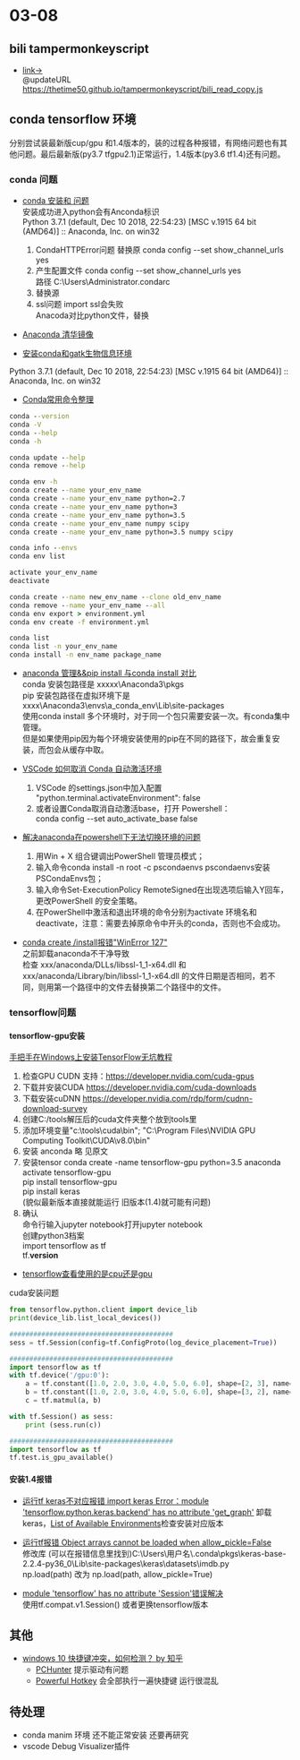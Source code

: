 # 03-08
## bili tampermonkeyscript
- [link->](https://github.com/thetime50/tampermonkeyscript/blob/master/bili_read_copy.js)  
  @updateURL    https://thetime50.github.io/tampermonkeyscript/bili_read_copy.js

## conda tensorflow 环境
分别尝试装最新版cup/gpu 和1.4版本的，装的过程各种报错，有网络问题也有其他问题。最后最新版(py3.7 tfgpu2.1)正常运行，1.4版本(py3.6 tf1.4)还有问题。

### conda 问题

- [conda 安装和 问题](https://blog.csdn.net/qq_41761293/article/details/86988511)  
  安装成功进入python会有Anconda标识  
  Python 3.7.1 (default, Dec 10 2018, 22:54:23) [MSC v.1915 64 bit (AMD64)] :: Anaconda, Inc. on win32
  1. CondaHTTPError问题 替换原
    conda config --set show_channel_urls yes
    1. 产生配置文件 conda config --set show_channel_urls yes  
        路径 C:\Users\Administrator\.condarc  
    2. 替换源
  2. ssl问题 import ssl会失败  
    Anacoda对比python文件，替换

- [Anaconda 清华镜像](https://mirror.tuna.tsinghua.edu.cn/help/anaconda/)

- [安装conda和gatk生物信息环境](https://www.jianshu.com/p/edaa744ea47d)

Python 3.7.1 (default, Dec 10 2018, 22:54:23) [MSC v.1915 64 bit (AMD64)] :: Anaconda, Inc. on win32

- [Conda常用命令整理](https://blog.csdn.net/menc15/article/details/71477949/)

```cmd
conda --version
conda -V
conda --help
conda -h

conda update --help
conda remove --help

conda env -h
conda create --name your_env_name
conda create --name your_env_name python=2.7
conda create --name your_env_name python=3
conda create --name your_env_name python=3.5
conda create --name your_env_name numpy scipy
conda create --name your_env_name python=3.5 numpy scipy

conda info --envs
conda env list

activate your_env_name
deactivate 

conda create --name new_env_name --clone old_env_name 
conda remove --name your_env_name --all
conda env export > environment.yml
conda env create -f environment.yml

conda list
conda list -n your_env_name
conda install -n env_name package_name
```

- [anaconda 管理&&pip install 与conda install 对比](https://blog.csdn.net/qq_44886301/article/details/91128023)  
  conda 安装包路径是 xxxxx\Anaconda3\pkgs  
  pip 安装包路径在虚拟环境下是 xxxx\Anaconda3\envs\a_conda_env\Lib\site-packages  
  使用conda install 多个环境时，对于同一个包只需要安装一次。有conda集中管理。  
  但是如果使用pip因为每个环境安装使用的pip在不同的路径下，故会重复安装，而包会从缓存中取。


- [VSCode 如何取消 Conda 自动激活环境](https://blog.csdn.net/Edisonleeee/article/details/90725318)
  1. VSCode 的settings.json中加入配置  
    "python.terminal.activateEnvironment": false
  2. 或者设置Conda取消自动激活base，打开 Powershell：  
    conda config --set auto_activate_base false


- [解决anaconda在powershell下无法切换环境的问题](https://www.jianshu.com/p/6b79aa853be5)
  1. 用Win + X 组合键调出PowerShell 管理员模式；
  2. 输入命令conda install -n root -c pscondaenvs pscondaenvs安装PSCondaEnvs包；
  3. 输入命令Set-ExecutionPolicy RemoteSigned在出现选项后输入Y回车，更改PowerShell 的安全策略。
  4. 在PowerShell中激活和退出环境的命令分别为activate 环境名和deactivate，注意：需要去掉原命令中开头的conda，否则也不会成功。


- [conda create /install报错"WinError 127"](https://www.cnblogs.com/pear-linzhu/p/12263929.html)  
  之前卸载anaconda不干净导致  
  检查 xxx/anaconda/DLLs/libssl-1_1-x64.dll 和  xxx/anaconda/Library/bin/libssl-1_1-x64.dll 的文件日期是否相同，若不同，则用第一个路径中的文件去替换第二个路径中的文件。



### tensorflow问题

#### tensorflow-gpu安装
[手把手在Windows上安装TensorFlow无坑教程](http://blog.sina.com.cn/s/blog_14935c5880102wu86.html)

1. 检查GPU CUDN​ 支持：https://developer.nvidia.com/cuda-gpus
2. 下载并安装CUDA https://developer.nvidia.com/cuda-downloads
3. 下载安装cuDNN https://developer.nvidia.com/rdp/form/cudnn-download-survey
  1. 创建C:/tools解压后的cuda文件夹整个放到tools里
  2. 添加环境变量"c:\tools\cuda\bin";  "C:\Program Files\NVIDIA GPU Computing Toolkit\CUDA\v8.0\bin"
4. 安装 anconda 略 见原文
5. 安装tensor 
  conda create -name tensorflow-gpu python=3.5 anaconda  
  activate tensorflow-gpu​  
  pip install tensorflow-gpu  
  pip install keras  
  (貌似最新版本直接就能运行 旧版本(1.4)就可能有问题)
6. 确认  
  命令行输入jupyter notebook打开jupyter notebook  
  创建python3档案  
  import tensorflow as tf  
  ​tf.__version__  

- [tensorflow查看使用的是cpu还是gpu](https://www.cnblogs.com/sdu20112013/p/11556052.html)

cuda安装问题

```python
from tensorflow.python.client import device_lib
print(device_lib.list_local_devices())

#########################################
sess = tf.Session(config=tf.ConfigProto(log_device_placement=True))

#########################################
import tensorflow as tf
with tf.device('/gpu:0'):
    a = tf.constant([1.0, 2.0, 3.0, 4.0, 5.0, 6.0], shape=[2, 3], name='a')
    b = tf.constant([1.0, 2.0, 3.0, 4.0, 5.0, 6.0], shape=[3, 2], name='b')
    c = tf.matmul(a, b)

with tf.Session() as sess:
    print (sess.run(c))

#########################################
import tensorflow as tf
tf.test.is_gpu_available()

```


#### 安装1.4报错
- [运行tf keras不对应报错 import keras Error：module 'tensorflow.python.keras.backend' has no attribute 'get_graph'](https://www.jianshu.com/p/aa0f0c40ac4d)
  卸载keras，[List of Available Environments](https://docs.floydhub.com/guides/environments/)检查安装对应版本


- [运行tf报错 Object arrays cannot be loaded when allow_pickle=False](https://www.cnblogs.com/heenhui2016/p/10905281.html)  
  修改库 (可以在报错信息里找到)C:\Users\用户名\\.conda\pkgs\keras-base-2.2.4-py36_0\Lib\site-packages\keras\datasets\imdb.py  
  np.load(path) 改为 np.load(path, allow_pickle=True)


-  [module 'tensorflow' has no attribute 'Session'错误解决](https://blog.csdn.net/sinat_36502563/article/details/102302392)  
  使用tf.compat.v1.Session() 或者更换tensorflow版本


## 其他

- [windows 10 快捷键冲突，如何检测？ by 知乎](https://www.zhihu.com/question/53785379/answer/882848061)  
  - [PCHunter](http://www.xuetr.com/) 提示驱动有问题
  - [Powerful Hotkey](http://hkcmdr.anymania.com/index.html) 会全部执行一遍快捷键 运行很混乱

## 待处理
- conda manim 环境 还不能正常安装 还要再研究
- vscode Debug Visualizer插件
